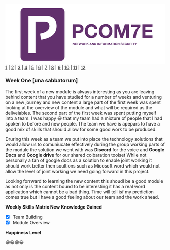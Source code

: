 ![Logo](Images/PCOM7E.png)
[1](/MyPortfolio/PCOM7E/Unit01.html) | [2](/MyPortfolio/PCOM7E/Unit02.html) | [3](/MyPortfolio/PCOM7E/Unit03.html) | [4](/MyPortfolio/PCOM7E/Unit04.html) | [5](/MyPortfolio/PCOM7E/Unit05.html) | [6](/MyPortfolio/PCOM7E/Unit06.html) | [7](/MyPortfolio/PCOM7E/Unit07.html) | [8](/MyPortfolio/PCOM7E/Unit08.html) | [9](/MyPortfolio/PCOM7E/Unit09.html) | [10](/MyPortfolio/PCOM7E/Unit10.html) | [11](/MyPortfolio/PCOM7E/Unit11.html) | [12](/MyPortfolio/PCOM7E/Unit12.html)
### Week One [una sabbatorum]

The first week of a new module is always interesting as you are leaving behind content that you have studied for a number of weeks and venturing on a new journey and new content a large part of the first week was spent looking at the overview of the module and what will be required as the deliveiables. The second part of the first week was spent putting myself into a team. I was happy 😃 that my team had a mixture of people that I had spoken to before and new people. The team we have is apepars to have a good mix of skills that should allow for some good work to be produced.  

Druring this week as a team we put into place the technology solutions that would allow us to comuniucate effectively during the group working parts of the module the solution we went with was **Discord** for the voice and **Google Docs** and **Google drive** for our shared colbaration toolset While not personally a fan of google docs as a solution to enable joint working it should work better then soultions such as Micosoft word which would not allow the level of joint working we need going forward in this project.

Looking forrward to learning the new content this shoudl be a good module as not only is the content bound to be interesting it has a real word application which cannot be a bad thing. Time will tell isf my prediction comes true but I have a good feeling about our team and the work ahead. 

**Weekly Skills Matrix New Knowledge Gained**

- [x] Team Building
- [X] Module Overview

**Happiness Level**

😀😀😀😀
